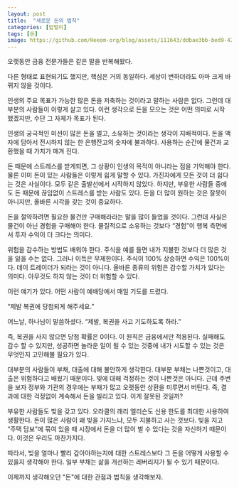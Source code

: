 ```yaml
---
layout: post
title:  "새로운 돈의 법칙"
categories: [밥벌이]
tags: [돈]
image: https://github.com/Heeom-org/blog/assets/111643/ddbae3bb-bed9-42b8-b05e-08c4ca0adb80
---
```


오랫동안 금융 전문가들은 같은 말을 반복해왔다.

다른 형태로 표현되기도 했지만, 핵심은 거의 동일하다. 세상이 변하더라도 아마 크게 바뀌지 않을 것이다.

인생의 주요 목표가 가능한 많은 돈을 저축하는 것이라고 말하는 사람은 없다. 그런데 대부분의 사람들이 이렇게 살고 있다. 이런 생각으로 돈을 모으는 것은 어떤 의미로 시작 했겠지만, 수단 그 자체가 목표가 된다.

인생의 궁극적인 미션이 많은 돈을 벌고, 소유하는 것이라는 생각이 지배적이다. 돈을 액자에 담아서 전시하지 않는 한 은행잔고의 숫자에 불과하다. 사용하는 순간에 물건과 교환했을 때 가치가 매겨 진다.

돈 때문에 스트레스를 받게되면, 그 상황이 인생의 목적이 아니라는 점을 기억해야 한다. 물론 이미 돈이 있는 사람들은 이렇게 쉽게 말할 수 있다. 가진자에게 모든 것이 더 쉽다는 것은 사실이다. 모두 같은 출발선에서 시작하지 않았다. 하지만, 부유한 사람들 중에도 돈 때문에 끊임없이 스트레스를 받는 사람도 있다. 돈을 더 많이 원하는 것은 잘못이 아니지만, 올바른 시각을 갖는 것이 중요하다.

돈을 절약하려면 필요한 물건만 구매해라라는 말을 많이 들었을 것이다. 그런데 사실은 물건이 아닌 경험을 구매해야 한다. 물질적으로 소유하는 것보다 “경험”이 행복 측면에서 투자 수익이 더 크다는 의미다.

위험을 감수하는 방법도 배워야 한다. 주식을 예를 들면 내가 지불한 것보다 더 많은 것을 잃을 수는 없다. 그러나 이득은 무제한이다. 주식이 100% 상승하면 수익은 100%이다. 데이 트레이더가 되라는 것이 아니다. 올바른 종류의 위험은 감수할 가치가 있다는 의미다. 아무것도 하지 않는 것이 더 위험할 수 있다.

이런 얘기가 있다. 어떤 사람이 예배당에서 매일 기도를 드렸다.

“제발 복권에 당첨되게 해주세요.”

어느날, 하나님이 말씀하셨다. “제발, 복권을 사고 기도하도록 하라.”

즉, 복권을 사지 않으면 당첨 확률은 0이다. 이 원칙은 금융에서만 적용된다. 실패해도 감수 할 수 있지만, 성공하면 놀라운 일이 될 수 있는 것중에 내가 시도할 수 있는 것은 무엇인지 고민해볼 필요가 있다.

대부분의 사람들이 부채, 대출에 대해 불안하게 생각한다. 대부분 부채는 나쁜것이고, 대출은 위험하다고 배웠기 때문이다. 빚에 대해 걱정하는 것이 나쁜것은 아니다. 근데 주변을 보자 정부와 기관의 경우에는 부채가 많고 오랫동안 상환을 미루면서 버틴다. 즉, 결과에 대한 걱정없이 계속해서 돈을 빌리고 있다. 이게 잘못된 것일까?

부유한 사람들도 빚을 갖고 있다. 오라클의 래리 엘리슨도 신용 한도를 최대한 사용하여 생활한다. 돈이 많은 사람이 왜 빚을 가지느냐, 모두 지불하고 사는 것보다. 빚을 지고 “주택 담보”에 묶여 있을 때 시장에서 돈을 더 많이 벌 수 있다는 것을 자신하기 때문이다. 이것은 우리도 마찬가지다.

따라서, 빚을 얼마나 빨리 갚아야하는지에 대한 스트레스보다 그 돈을 어떻게 사용할 수 있을지 생각해야 한다. 일부 부채는 삶을 개선하는 레버리지가 될 수 있기 때문이다.

이제까지 생각해오던 "돈"에 대한 관점과 법칙을 생각해보자.
